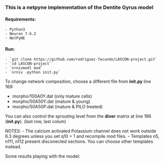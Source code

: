 ### This is a netpyne implementation of the Dentite Gyrus model

#### Requirements:
    - Python3
    - Neuron 7.6.2
    - NetPyNE

#### Run:
    - `git clone https://github.com/rodriguez-facundo/LASCON-project.git`
    - `cd LASCON-project`
    - `nrnivmodl mod`
    - `nrniv -python init.py`

To change network composition, choose a different file from **init.py** line 169:

- morpho/100A0Y.dat (only mature cells)
- morpho/50A50Y.dat (mature & young)
- morpho/50A50P.dat (mature & PILO treated)

You can also control the sprouting level from the **diver** matrix at line 196 (**init.py**).  (last row, last colum)



NOTES: 
    - The calcium activated Potassium channel does not work outside 6.3 degrees unless you set q10 = 1 and recompile mod files.
    - Templates n5, n111, n112 present disconected sections. You can choose other templates instead.

Some results playing with the model:


